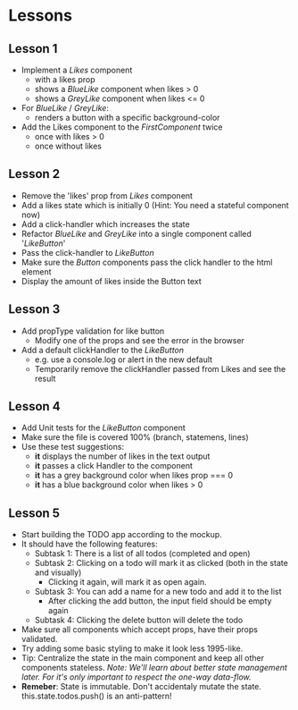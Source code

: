 # Lessons

## Lesson 1

- Implement a *Likes* component
  - with a likes prop
  - shows a *BlueLike* component when likes > 0
  - shows a *GreyLike* component when likes <= 0
- For *BlueLike* / *GreyLike*:
  - renders a button with a specific background-color
- Add the Likes component to the *FirstComponent* twice
  - once with likes > 0
  - once without likes


## Lesson 2

- Remove the 'likes' prop from *Likes* component
- Add a likes state which is initially 0 (Hint: You need a stateful component now)
- Add a click-handler which increases the state
- Refactor *BlueLike* and *GreyLike* into a single component called '*LikeButton*'
- Pass the click-handler to *LikeButton*
- Make sure the *Button* components pass the click handler to the html element
- Display the amount of likes inside the Button text


## Lesson 3

- Add propType validation for like button
  - Modify one of the props and see the error in the browser
- Add a default clickHandler to the *LikeButton*
  - e.g. use a console.log or alert in the new default
  - Temporarily remove the clickHandler passed from Likes and see the result


## Lesson 4

- Add Unit tests for the *LikeButton* component
- Make sure the file is covered 100% (branch, statemens, lines)
- Use these test suggestions:
  - **it** displays the number of likes in the text output
  - **it** passes a click Handler to the component
  - **it** has a grey background color when likes prop === 0
  - **it** has a blue background color when likes > 0

## Lesson 5

- Start building the TODO app according to the mockup.
- It should have the following features:
  - Subtask 1: There is a list of all todos (completed and open)
  - Subtask 2: Clicking on a todo will mark it as clicked (both in the state and visually)
    - Clicking it again, will mark it as open again. 
  - Subtask 3: You can add a name for a new todo and add it to the list
    - After clicking the add button, the input field should be empty again
  - Subtask 4: Clicking the delete button will delete the todo
- Make sure all components which accept props, have their props validated.
- Try adding some basic styling to make it look less 1995-like.
- Tip: Centralize the state in the main component and keep all other components stateless.
  *Note: We'll learn about better state management later. For it's only important to respect the one-way data-flow.*
- **Remeber**: State is immutable. Don't accidentaly mutate the state. this.state.todos.push() is an anti-pattern!
